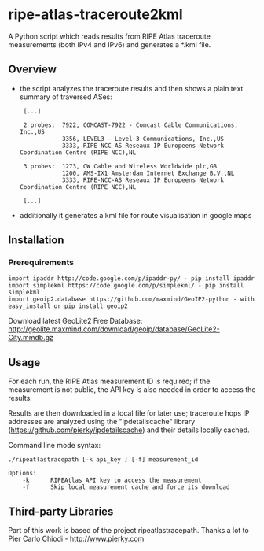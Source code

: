ripe-atlas-traceroute2kml
=========================

A Python script which reads results from RIPE Atlas traceroute measurements (both IPv4 and IPv6) and generates a *.kml file.

Overview
--------

*  the script analyzes the traceroute results and then shows a plain text summary of traversed ASes:

        [...]
    
        2 probes:  7922, COMCAST-7922 - Comcast Cable Communications, Inc.,US
                   3356, LEVEL3 - Level 3 Communications, Inc.,US
                   3333, RIPE-NCC-AS Reseaux IP Europeens Network Coordination Centre (RIPE NCC),NL
        
        3 probes:  1273, CW Cable and Wireless Worldwide plc,GB
                   1200, AMS-IX1 Amsterdam Internet Exchange B.V.,NL
                   3333, RIPE-NCC-AS Reseaux IP Europeens Network Coordination Centre (RIPE NCC),NL
        
        [...]
* additionally it generates a kml file for route visualisation in google maps


Installation
------------

### Prerequirements

    import ipaddr http://code.google.com/p/ipaddr-py/ - pip install ipaddr
    import simplekml https://code.google.com/p/simplekml/ - pip install simplekml
    import geoip2.database https://github.com/maxmind/GeoIP2-python - with easy_install or pip install geoip2

Download latest GeoLite2 Free Database: http://geolite.maxmind.com/download/geoip/database/GeoLite2-City.mmdb.gz


Usage
-----

For each run, the RIPE Atlas measurement ID is required; if the measurement is not public, the API key is also needed in order to access the results.

Results are then downloaded in a local file for later use; traceroute hops IP addresses are analyzed using the "ipdetailscache" library (https://github.com/pierky/ipdetailscache) and their details locally cached.


Command line mode syntax:

    ./ripeatlastracepath [-k api_key ] [-f] measurement_id
    
    Options:
        -k      RIPEAtlas API key to access the measurement
        -f      Skip local measurement cache and force its download

Third-party Libraries
---------------------
Part of this work is based of the project ripeatlastracepath. Thanks a lot to Pier Carlo Chiodi - http://www.pierky.com




